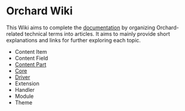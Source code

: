 # Orchard Wiki



This Wiki aims to complete the [documentation](http://docs.orchardproject.net/) by organizing Orchard-related technical terms into articles. It aims to mainly provide short explanations and links for further exploring each topic.

- Content Item
- Content Field
- [Content Part](ContentPart)
- [Core](Core)
- [Driver](Driver)
- Extension
- Handler
- Module
- Theme